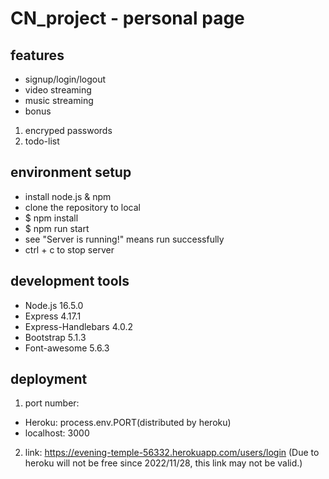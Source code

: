 # CN_project - personal page
## features
* signup/login/logout
* video streaming
* music streaming
* bonus
1. encryped passwords 
2. todo-list
## environment setup
* install node.js & npm
* clone the repository to local
* $ npm install
* $ npm run start
* see "Server is running!" means run successfully
* ctrl + c to stop server
## development tools
* Node.js 16.5.0
* Express 4.17.1
* Express-Handlebars 4.0.2
* Bootstrap 5.1.3
* Font-awesome 5.6.3
## deployment
1. port number: 
* Heroku: process.env.PORT(distributed by heroku)
* localhost: 3000
2. link: https://evening-temple-56332.herokuapp.com/users/login
(Due to heroku will not be free since 2022/11/28, this link may not be valid.)

